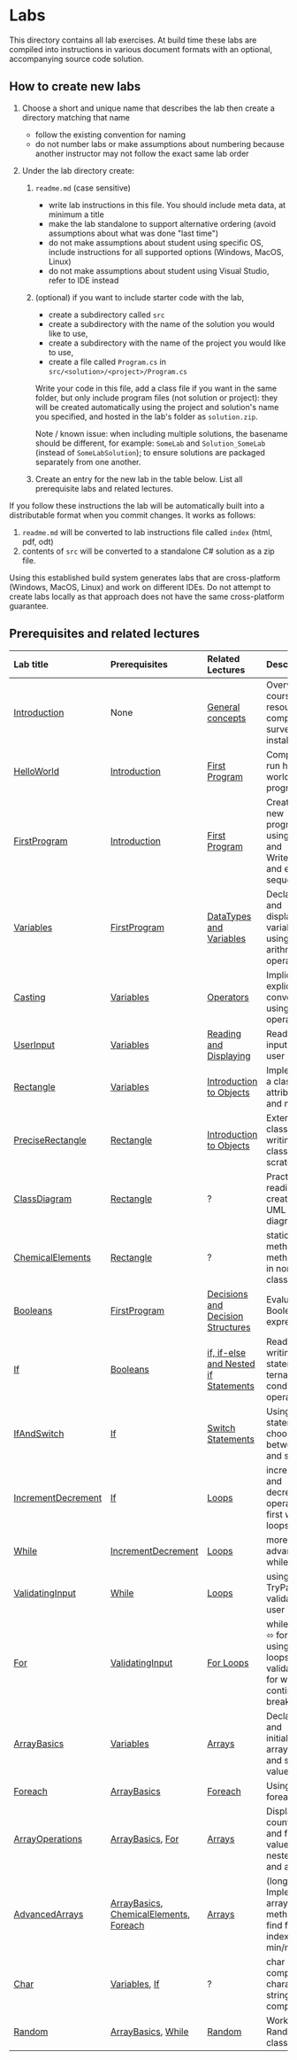 # Labs

This directory contains all lab exercises. At build time these labs are compiled into instructions in various document formats with an optional, accompanying source code solution. 

## How to create new labs

1. Choose a short and unique name that describes the lab then create a directory matching that name
    - follow the existing convention for naming
    - do not number labs or make assumptions about numbering because another instructor may not follow the exact same lab order
     
2. Under the lab directory create:

    1. `readme.md` (case sensitive) 
        - write lab instructions in this file. You should include meta data, at minimum a title
        - make the lab standalone to support alternative ordering (avoid assumptions about what was done "last time")
        - do not make assumptions about student using specific OS, include instructions for all supported options (Windows, MacOS, Linux)
        - do not make assumptions about student using Visual Studio, refer to IDE instead
        
    2. (optional) if you want to include starter code with the lab,
        - create a subdirectory called `src`
        - create a subdirectory with the name of the solution you would like to use,
        - create a subdirectory with the name of the project you would like to use,
        - create a file called `Program.cs` in `src/<solution>/<project>/Program.cs`
    
        Write your code in this file, add a class file if you want in the same folder, but only include program files (not solution or project): they will be created automatically using the project and solution's name you specified, and hosted in the lab's folder as `solution.zip`.
        
        Note / known issue: when including multiple solutions, the basename should be different, for example: `SomeLab` and `Solution_SomeLab` (instead of `SomeLabSolution`); to ensure solutions are packaged separately from one another.

    3. Create an entry for the new lab in the table below. List all prerequisite labs and related lectures.

If you follow these instructions the lab will be automatically built into a distributable format when you commit changes. It works as follows:

1. `readme.md` will be converted to lab instructions file called `index` (html, pdf, odt)
2. contents of `src` will be converted to a standalone C# solution as a zip file. 

Using this established build system generates labs that are cross-platform (Windows, MacOS, Linux) and work on different IDEs. Do not attempt to create labs locally as that approach does not have the same cross-platform guarantee.

## Prerequisites and related lectures

<!-- Add a short description of what each lab contains. Also list prerequisite labs and add a link to related lecture notes. -->

| Lab title | Prerequisites | Related Lectures |  Description |
| :--- | :--- | :--- | :--- |
| [Introduction](/labs/Introduction) | None | [General concepts](/lectures/010_general_concepts) | Overview of course resources, complete survey and install IDE |
| [HelloWorld](/labs/HelloWorld) | [Introduction](/labs/Introduction) | [First Program](/lectures/020_first_program) | Compile and run hello world program |
| [FirstProgram](/labs/FirstProgram) | [Introduction](/labs/Introduction) | [First Program](/lectures/020_first_program) | Creating a new program, using Write and WriteLine and escape sequences |
| [Variables](/labs/Variables) | [FirstProgram](/labs/FirstProgram) | [DataTypes and Variables](/lectures/030_datatypes_and_variables) | Declaring and displaying variables and using arithmetic operators |
| [Casting](/labs/Casting) | [Variables](/labs/Variables) | [Operators](/lectures/040_operators) | Implicit and explicit type conversion, using cast operator |
| [UserInput](/labs/UserInput) | [Variables](/labs/Variables) | [Reading and Displaying](/lectures/050_reading_and_displaying) | Reading input from user |
| [Rectangle](/labs/Rectangle) | [Variables](/labs/Variables)  | [Introduction to Objects](/lectures/060_object_oriented_intro) | Implementing a class with attributes and methods |
| [PreciseRectangle](/labs/PreciseRectangle) | [Rectangle](/labs/Rectangle) | [Introduction to Objects](/lectures/060_object_oriented_intro) | Extending a class and writing a class from scratch |
| [ClassDiagram](/labs/ClassDiagram) | [Rectangle](/labs/Rectangle)  | ? | Practice reading and creating a UML class diagrams |
| [ChemicalElements](/labs/ChemicalElements) | [Rectangle](/labs/Rectangle) | ? | static methods and method calls in non-static class |
| [Booleans](/labs/Booleans) | [FirstProgram](/labs/FirstProgram) | [Decisions and Decision Structures](/lectures/080_decisions_booleans_and_comparisons) | Evaluating Boolean expressions |
| [If](/labs/If) | [Booleans](/labs/Booleans) | [if, if-else and Nested if Statements](/lectures/090_if) | Reading and writing if statements; ternary conditional operator |
| [IfAndSwitch](/labs/IfAndSwitch) | [If](/labs/If) | [Switch Statements](/lectures/100_switch) | Using switch statement, choosing between if and switch |
| [IncrementDecrement](/labs/IncrementDecrement) | [If](/labs/If) | [Loops](/lectures/110_while_loops_and_vocabulary) | increment and decrement operators, first while loops |
| [While](/labs/While) | [IncrementDecrement](/labs/IncrementDecrement) | [Loops](/lectures/110_while_loops_and_vocabulary) | more advanced while loops |
| [ValidatingInput](/labs/ValidatingInput) | [While](/labs/While) | [Loops](/lectures/110_while_loops_and_vocabulary) | using TryParse and validating user input |
| [For](/labs/For) | [ValidatingInput](/labs/ValidatingInput) | [For Loops](/lectures/150_for_loops) | while loops ⬄ for loops; using for loops (incl. validation); for with continue, break |
| [ArrayBasics](/labs/ArrayBasics) | [Variables](/labs/Variables) | [Arrays](/lectures/140_arrays) | Declaring and initializing arrays, get and set array values |
| [Foreach](/labs/Foreach) | [ArrayBasics](/labs/ArrayBasics) | [Foreach](/lectures/160_foreach) | Using foreach loop |
| [ArrayOperations](/labs/ArrayOperations) | [ArrayBasics](/labs/ArrayBasics), [For](/labs/For) | [Arrays](/lectures/140_arrays) | Displaying, counting, and finding values; nested loops and arrays |
| [AdvancedArrays](/labs/AdvancedArrays) | [ArrayBasics](/labs/ArrayBasics), [ChemicalElements](/labs/ChemicalElements), [Foreach](/labs/Foreach) | [Arrays](/lectures/140_arrays) | (long!) Implementing array methods to find first/last index, min/max, etc. |
| [Char](/labs/Char) | [Variables](/labs/Variables), [If](/labs/If) | ? | char ⬄ int; comparing characters, string comparison |
| [Random](/labs/Random) | [ArrayBasics](/labs/ArrayBasics), [While](/labs/While) | [Random](/lectures/180_random) | Working with Random class |